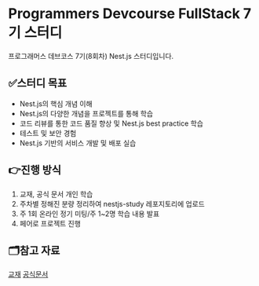 # Programmers Devcourse FullStack 7기 스터디
프로그래머스 데브코스 7기(8회차) Nest.js 스터디입니다.

## ✅스터디 목표
- Nest.js의 핵심 개념 이해
- Nest.js의 다양한 개념을 프로젝트를 통해 학습
- 코드 리뷰를 통한 코드 품질 향상 및 Nest.js best practice 학습
- 테스트 및 보안 경험
- Nest.js  기반의 서비스 개발 및 배포 실습

## 👉진행 방식
1. 교재, 공식 문서 개인 학습
2. 주차별 정해진 분량 정리하여 nestjs-study 레포지토리에 업로드
3. 주 1회 온라인 정기 미팅/주 1~2명 학습 내용 발표
4. 페어로 프로젝트 진행

## 🗂️참고 자료 

[교재](https://product.kyobobook.co.kr/detail/S000200383301)
[공식문서](https://docs.nestjs.com/)
